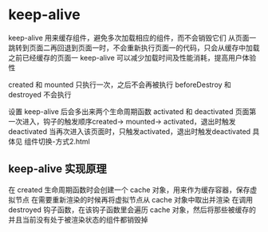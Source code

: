 # keep-alive

keep-alive 用来缓存组件，避免多次加载相应的组件，而不会销毁它们
从页面一跳转到页面二再回退到页面一时，不会重新执行页面一的代码，只会从缓存中加载之前已经缓存的页面一
keep-alive 可以减少加载时间及性能消耗，提高用户体验性

created 和 mounted 只执行一次，之后不会再被执行
beforeDestroy 和 destroyed 不会执行

设置 keep-alive 后会多出来两个生命周期函数 activated 和 deactivated
页面第一次进入，钩子的触发顺序created-> mounted-> activated，退出时触发deactivated
当再次进入该页面时，只触发activated，退出时触发deactivated
具体见 组件切换-方式2.html

## keep-alive 实现原理

在 created 生命周期函数时会创建一个 cache 对象，用来作为缓存容器，保存虚拟节点
在需要重新渲染的时候再将虚拟节点从 cache 对象中取出并渲染
在调用 destroyed 钩子函数，在该钩子函数里会遍历 cache 对象，然后将那些被缓存的并且当前没有处于被渲染状态的组件都销毁掉
